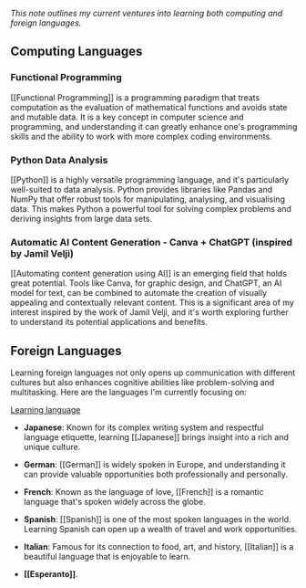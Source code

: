 *This note outlines my current ventures into learning both computing and foreign languages.*
## Computing Languages

### Functional Programming

[[Functional Programming]] is a programming paradigm that treats computation as the evaluation of mathematical functions and avoids state and mutable data. It is a key concept in computer science and programming, and understanding it can greatly enhance one's programming skills and the ability to work with more complex coding environments.

### Python Data Analysis

[[Python]] is a highly versatile programming language, and it's particularly well-suited to data analysis. Python provides libraries like Pandas and NumPy that offer robust tools for manipulating, analysing, and visualising data. This makes Python a powerful tool for solving complex problems and deriving insights from large data sets.

### Automatic AI Content Generation - Canva + ChatGPT (inspired by Jamil Velji)

[[Automating content generation using AI]] is an emerging field that holds great potential. Tools like Canva, for graphic design, and ChatGPT, an AI model for text, can be combined to automate the creation of visually appealing and contextually relevant content. This is a significant area of my interest inspired by the work of Jamil Velji, and it's worth exploring further to understand its potential applications and benefits.

## Foreign Languages

Learning foreign languages not only opens up communication with different cultures but also enhances cognitive abilities like problem-solving and multitasking. Here are the languages I'm currently focusing on:

[Learning language](https://www.youtube.com/watch?v=MqR3K1alUio)

- **Japanese**: Known for its complex writing system and respectful language etiquette, learning [[Japanese]] brings insight into a rich and unique culture.

- **German**: [[German]] is widely spoken in Europe, and understanding it can provide valuable opportunities both professionally and personally.

- **French**: Known as the language of love, [[French]] is a romantic language that's spoken widely across the globe.

- **Spanish**: [[Spanish]] is one of the most spoken languages in the world. Learning Spanish can open up a wealth of travel and work opportunities.

- **Italian**: Famous for its connection to food, art, and history, [[Italian]] is a beautiful language that is enjoyable to learn.

- **[[Esperanto]]**.